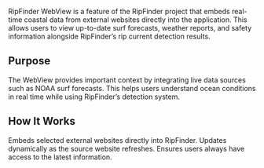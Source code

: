 RipFinder WebView is a feature of the RipFinder project that embeds real-time coastal data from external websites directly into the application. This allows users to view up-to-date surf forecasts, weather reports, and safety information alongside RipFinder’s rip current detection results.

## Purpose

The WebView provides important context by integrating live data sources such as NOAA surf forecasts. This helps users understand ocean conditions in real time while using RipFinder’s detection system.

## How It Works

Embeds selected external websites directly into RipFinder.
Updates dynamically as the source website refreshes.
Ensures users always have access to the latest information.
